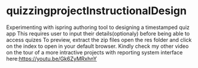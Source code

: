 # quizzingprojectInstructionalDesign
Experimenting with ispring authoring tool to designing a timestamped quiz app 
This requires user to input their details(optionaly) before being able to access quizes
To preview, 
extract the zip files
open the res folder and click on the index to open in your default browser.
Kindly check my other video on the tour of a more intractive projects with reporting system interface here:https://youtu.be/Gk6ZyMRxhnY
